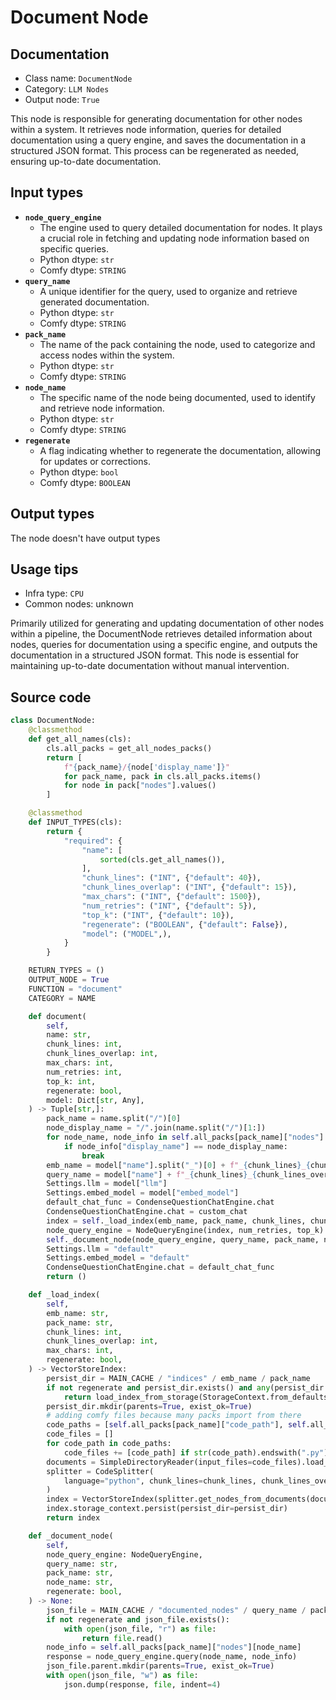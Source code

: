 # Document Node
## Documentation
- Class name: `DocumentNode`
- Category: `LLM Nodes`
- Output node: `True`

This node is responsible for generating documentation for other nodes within a system. It retrieves node information, queries for detailed documentation using a query engine, and saves the documentation in a structured JSON format. This process can be regenerated as needed, ensuring up-to-date documentation.
## Input types
- **`node_query_engine`**
    - The engine used to query detailed documentation for nodes. It plays a crucial role in fetching and updating node information based on specific queries.
    - Python dtype: `str`
    - Comfy dtype: `STRING`
- **`query_name`**
    - A unique identifier for the query, used to organize and retrieve generated documentation.
    - Python dtype: `str`
    - Comfy dtype: `STRING`
- **`pack_name`**
    - The name of the pack containing the node, used to categorize and access nodes within the system.
    - Python dtype: `str`
    - Comfy dtype: `STRING`
- **`node_name`**
    - The specific name of the node being documented, used to identify and retrieve node information.
    - Python dtype: `str`
    - Comfy dtype: `STRING`
- **`regenerate`**
    - A flag indicating whether to regenerate the documentation, allowing for updates or corrections.
    - Python dtype: `bool`
    - Comfy dtype: `BOOLEAN`
## Output types
The node doesn't have output types
## Usage tips
- Infra type: `CPU`
- Common nodes: unknown

Primarily utilized for generating and updating documentation of other nodes within a pipeline, the DocumentNode retrieves detailed information about nodes, queries for documentation using a specific engine, and outputs the documentation in a structured JSON format. This node is essential for maintaining up-to-date documentation without manual intervention.
## Source code
```python
class DocumentNode:
    @classmethod
    def get_all_names(cls):
        cls.all_packs = get_all_nodes_packs()
        return [
            f"{pack_name}/{node['display_name']}"
            for pack_name, pack in cls.all_packs.items()
            for node in pack["nodes"].values()
        ]

    @classmethod
    def INPUT_TYPES(cls):
        return {
            "required": {
                "name": [
                    sorted(cls.get_all_names()),
                ],
                "chunk_lines": ("INT", {"default": 40}),
                "chunk_lines_overlap": ("INT", {"default": 15}),
                "max_chars": ("INT", {"default": 1500}),
                "num_retries": ("INT", {"default": 5}),
                "top_k": ("INT", {"default": 10}),
                "regenerate": ("BOOLEAN", {"default": False}),
                "model": ("MODEL",),
            }
        }

    RETURN_TYPES = ()
    OUTPUT_NODE = True
    FUNCTION = "document"
    CATEGORY = NAME

    def document(
        self,
        name: str,
        chunk_lines: int,
        chunk_lines_overlap: int,
        max_chars: int,
        num_retries: int,
        top_k: int,
        regenerate: bool,
        model: Dict[str, Any],
    ) -> Tuple[str,]:
        pack_name = name.split("/")[0]
        node_display_name = "/".join(name.split("/")[1:])
        for node_name, node_info in self.all_packs[pack_name]["nodes"].items():
            if node_info["display_name"] == node_display_name:
                break
        emb_name = model["name"].split("_")[0] + f"_{chunk_lines}_{chunk_lines_overlap}_{max_chars}"
        query_name = model["name"] + f"_{chunk_lines}_{chunk_lines_overlap}_{max_chars}_{num_retries}_{top_k}"
        Settings.llm = model["llm"]
        Settings.embed_model = model["embed_model"]
        default_chat_func = CondenseQuestionChatEngine.chat
        CondenseQuestionChatEngine.chat = custom_chat
        index = self._load_index(emb_name, pack_name, chunk_lines, chunk_lines_overlap, max_chars, regenerate)
        node_query_engine = NodeQueryEngine(index, num_retries, top_k)
        self._document_node(node_query_engine, query_name, pack_name, node_name, regenerate)
        Settings.llm = "default"
        Settings.embed_model = "default"
        CondenseQuestionChatEngine.chat = default_chat_func
        return ()

    def _load_index(
        self,
        emb_name: str,
        pack_name: str,
        chunk_lines: int,
        chunk_lines_overlap: int,
        max_chars: int,
        regenerate: bool,
    ) -> VectorStoreIndex:
        persist_dir = MAIN_CACHE / "indices" / emb_name / pack_name
        if not regenerate and persist_dir.exists() and any(persist_dir.iterdir()):
            return load_index_from_storage(StorageContext.from_defaults(persist_dir=persist_dir))
        persist_dir.mkdir(parents=True, exist_ok=True)
        # adding comfy files because many packs import from there
        code_paths = [self.all_packs[pack_name]["code_path"], self.all_packs["Comfy"]["code_path"]]
        code_files = []
        for code_path in code_paths:
            code_files += [code_path] if str(code_path).endswith(".py") else list(code_path.rglob("*.py"))
        documents = SimpleDirectoryReader(input_files=code_files).load_data()
        splitter = CodeSplitter(
            language="python", chunk_lines=chunk_lines, chunk_lines_overlap=chunk_lines_overlap, max_chars=max_chars
        )
        index = VectorStoreIndex(splitter.get_nodes_from_documents(documents))
        index.storage_context.persist(persist_dir=persist_dir)
        return index

    def _document_node(
        self,
        node_query_engine: NodeQueryEngine,
        query_name: str,
        pack_name: str,
        node_name: str,
        regenerate: bool,
    ) -> None:
        json_file = MAIN_CACHE / "documented_nodes" / query_name / pack_name / f"{node_name}.json"
        if not regenerate and json_file.exists():
            with open(json_file, "r") as file:
                return file.read()
        node_info = self.all_packs[pack_name]["nodes"][node_name]
        response = node_query_engine.query(node_name, node_info)
        json_file.parent.mkdir(parents=True, exist_ok=True)
        with open(json_file, "w") as file:
            json.dump(response, file, indent=4)

```
